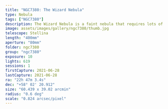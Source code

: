 ```yaml
---
title: "NGC7380: The Wizard Nebula"
type: Nebula
tags: ["NGC7380"]
description: The Wizard Nebula is a faint nebula that requires lots of exposures and possibly a filter to see. It surrounds a young cluster of stars.
image: assets/images/gallery/ngc7380/thumb.jpg
telescope: Stellina
length: "400mm"
aperture: "80mm"
folder: ngc7380
group: "ngc7380"
exposure: 10
lights: 619 
sessions: 1
firstCapture: 2021-06-28 
lastCapture: 2021-06-28
ra: "22h 47m 3.4s"
dec: "+58° 02' 20.912"
size: "60.439 x 39.02 arcmin"
radius: "0.6 deg"
scale: "0.824 arcsec/pixel"
---
```

